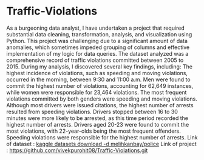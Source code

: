 # Traffic-Violations
As a burgeoning data analyst, I have undertaken a project that required substantial data cleaning, transformation, analysis, and visualization using Python.
This project was challenging due to a significant amount of data anomalies, which sometimes impeded grouping of columns and effective implementation of my logic for data queries. 
The dataset analyzed was a comprehensive record of traffic violations committed between 2005 to 2015. During my analysis, 
I discovered several key findings, including:
The highest incidence of violations, such as speeding and moving violations, occurred in the morning, between 9:30 and 11:00 a.m.
Men were found to commit the highest number of violations, accounting for 62,649 instances, while women were responsible for 23,464 violations.
The most frequent violations committed by both genders were speeding and moving violations.
Although most drivers were issued citations, the highest number of arrests resulted from speeding violations.
Drivers stopped between 16 to 30 minutes were more likely to be arrested, as this time period recorded the highest number of arrests.
Drivers aged 20-23 were found to commit the most violations, with 22-year-olds being the most frequent offenders.
Speeding violations were responsible for the highest number of arrests.
Link of dataset : [kaggle datasets download -d melihkanbay/police](https://www.kaggle.com/datasets/melihkanbay/police?utm_medium=social&utm_campaign=kaggle-dataset-share&utm_source=linkedin)
Link of project : https://github.com/vivekpurohit08/Traffic-Violations.git
